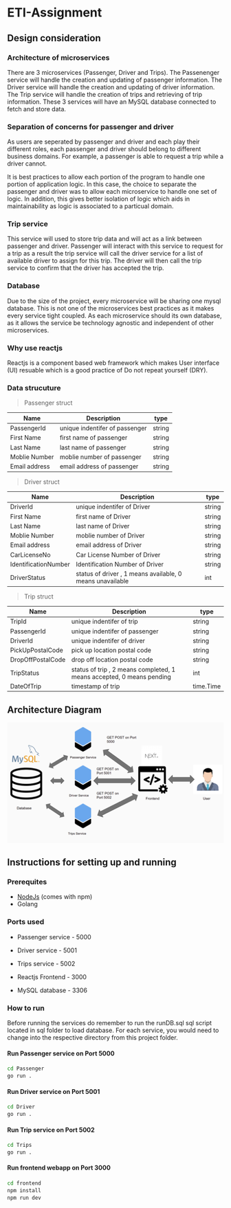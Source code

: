 # ETI-Assignment

## Design consideration

### Architecture of microservices

There are 3 microservices (Passenger, Driver and Trips). The Passenenger service will handle the creation and updating of passenger information. The Driver service will handle the creation and updating of driver information. The Trip service will handle the creation of trips and retrieving of trip information. These 3 services will have an MySQL database connected to fetch and store data.

### Separation of concerns for passenger and driver

As users are seperated by passenger and driver and each play their different roles, each passenger and driver should belong to different business domains. For example, a passenger is able to request a trip while a driver cannot.

It is best practices to allow each portion of the program to handle one portion of application logic. In this case, the choice to separate the passenger and driver was to allow each microservice to handle one set of logic. In addition, this gives better isolation of logic which aids in maintainability as logic is associated to a particual domain.

### Trip service

This service will used to store trip data and will act as a link between passenger and driver. Passenger will interact with this service to request for a trip as a result the trip service will call the driver service for a list of available driver to assign for this trip. The driver will then call the trip service to confirm that the driver has accepted the trip.

### Database

Due to the size of the project, every microservice will be sharing one mysql database. This is not one of the microservices best practices as it makes every service tight coupled. As each microservice should its own database, as it allows the service be technology agnostic and independent of other microservices.

### Why use reactjs

Reactjs is a component based web framework which makes User interface (UI) resuable which is a good practice of Do not repeat yourself (DRY).

### Data strucuture

> Passenger struct

| Name          | Description                    | type   |
| ------------- | ------------------------------ | ------ |
| PassengerId   | unique indentifer of passenger | string |
| First Name    | first name of passenger        | string |
| Last Name     | last name of passenger         | string |
| Moblie Number | moblie number of passenger     | string |
| Email address | email address of passenger     | string |

> Driver struct

| Name                 | Description                                               | type   |
| -------------------- | --------------------------------------------------------- | ------ |
| DriverId             | unique indentifer of Driver                               | string |
| First Name           | first name of Driver                                      | string |
| Last Name            | last name of Driver                                       | string |
| Moblie Number        | moblie number of Driver                                   | string |
| Email address        | email address of Driver                                   | string |
| CarLicenseNo         | Car License Number of Driver                              | string |
| IdentificationNumber | Identification Number of Driver                           | string |
| DriverStatus         | status of driver , 1 means available, 0 means unavailable | int    |

> Trip struct

| Name              | Description                                                           | type      |
| ----------------- | --------------------------------------------------------------------- | --------- |
| TripId            | unique indentifer of trip                                             | string    |
| PassengerId       | unique indentifer of passenger                                        | string    |
| DriverId          | unique indentifer of driver                                           | string    |
| PickUpPostalCode  | pick up location postal code                                          | string    |
| DropOffPostalCode | drop off location postal code                                         | string    |
| TripStatus        | status of trip , 2 means completed, 1 means accepted, 0 means pending | int       |
| DateOfTrip        | timestamp of trip                                                     | time.Time |

## Architecture Diagram

![Architecture Diagram](https://github.com/ZacharyHRQ/ETI-Assignment/blob/main/Architecture.png)

## Instructions for setting up and running

### Prerequites

- [NodeJs](https://nodejs.org/en/) (comes with npm)
- Golang

### Ports used

- Passenger service - 5000
- Driver service - 5001
- Trips service - 5002

- Reactjs Frontend - 3000
- MySQL database - 3306

### How to run

Before running the services do remember to run the runDB.sql sql script located in sql folder to load database.
For each service, you would need to change into the respective directory from this project folder.

#### Run Passenger service on Port 5000

```bash
cd Passenger
go run .
```

#### Run Driver service on Port 5001

```bash
cd Driver
go run .
```

#### Run Trip service on Port 5002

```bash
cd Trips
go run .
```

#### Run frontend webapp on Port 3000

```bash
cd frontend
npm install
npm run dev
```
